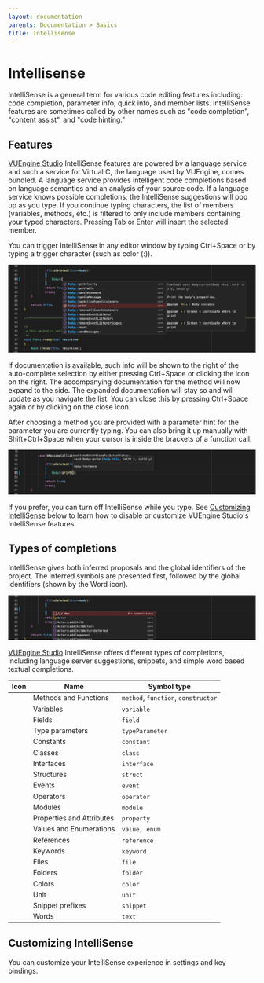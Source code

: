 ```yaml
---
layout: documentation
parents: Documentation > Basics
title: Intellisense
---
```


# Intellisense

IntelliSense is a general term for various code editing features including: code completion, parameter info, quick info, and member lists. IntelliSense features are sometimes called by other names such as "code completion", "content assist", and "code hinting."

## Features

[VUEngine Studio](https://www.vuengine.dev/downloads/) IntelliSense features are powered by a language service and such a service for Virtual C, the language used by VUEngine, comes bundled. A language service provides intelligent code completions based on language semantics and an analysis of your source code. If a language service knows possible completions, the IntelliSense suggestions will pop up as you type. If you continue typing characters, the list of members (variables, methods, etc.) is filtered to only include members containing your typed characters. Pressing Tab or Enter will insert the selected member.

You can trigger IntelliSense in any editor window by typing <span class="keys" data-osx="⌃Space">Ctrl+Space</span> or by typing a trigger character (such as color (:)).

<a href="/documentation/images/basics/intellisense/method-auto-completion.png" data-toggle="lightbox" data-gallery="gallery"><img src="/documentation/images/basics/intellisense/method-auto-completion.png"/></a>

If documentation is available, such info will be shown to the right of the auto-complete selection by either pressing <span class="keys" data-osx="⌃Space">Ctrl+Space</span> or clicking the <i class="codicon codicon-chevron-right"></i> icon on the right. The accompanying documentation for the method will now expand to the side. The expanded documentation will stay so and will update as you navigate the list. You can close this by pressing <span class="keys" data-osx="⌃Space">Ctrl+Space</span> again or by clicking on the close icon.

After choosing a method you are provided with a parameter hint for the parameter you are currently typing. You can also bring it up manually with <span class="keys" data-osx="⇧⌘Space">Shift+Ctrl+Space</span> when your cursor is inside the brackets of a function call.

<a href="/documentation/images/basics/intellisense/method-parameters-hint.png" data-toggle="lightbox" data-gallery="gallery"><img src="/documentation/images/basics/intellisense/method-parameters-hint.png"/></a>

If you prefer, you can turn off IntelliSense while you type. See [Customizing IntelliSense](#customizing-intelliSense) below to learn how to disable or customize VUEngine Studio's IntelliSense features.

## Types of completions

IntelliSense gives both inferred proposals and the global identifiers of the project. The inferred symbols are presented first, followed by the global identifiers (shown by the Word icon).

<a href="/documentation/images/basics/intellisense/auto-completion-types.png" data-toggle="lightbox" data-gallery="gallery"><img src="/documentation/images/basics/intellisense/auto-completion-types.png"/></a>

[VUEngine Studio](https://www.vuengine.dev/downloads/) IntelliSense offers different types of completions, including language server suggestions, snippets, and simple word based textual completions.

<table class="table">
  <thead>
    <tr>
      <th scope="col">Icon</th>
      <th scope="col">Name</th>
      <th scope="col">Symbol type</th>
    </tr>
  </thead>
  <tbody>
    <tr>
        <td><i class="codicon codicon-symbol-method"></i></td>
        <td>Methods and Functions</td>
        <td><code>method</code>, <code>function</code>, <code>constructor</code></td>
    </tr>
    <tr>
        <td><i class="codicon codicon-symbol-variable"></i></td>
        <td>Variables</td>
        <td><code>variable</code></td>
    </tr>
    <tr>
        <td><i class="codicon codicon-symbol-field"></i></td>
        <td>Fields</td>
        <td><code>field</code></td>
    </tr>
    <tr>
        <td><i class="codicon codicon-symbol-parameter"></i></td>
        <td>Type parameters</td>
        <td><code>typeParameter</code></td>
    </tr>
    <tr>
        <td><i class="codicon codicon-symbol-constant"></i></td>
        <td>Constants</td>
        <td><code>constant</code></td>
    </tr>
    <tr>
        <td><i class="codicon codicon-symbol-class"></i></td>
        <td>Classes</td>
        <td><code>class</code></td>
    </tr>
    <tr>
        <td><i class="codicon codicon-symbol-interface"></i></td>
        <td>Interfaces</td>
        <td><code>interface</code></td>
    </tr>
    <tr>
        <td><i class="codicon codicon-symbol-structure"></i></td>
        <td>Structures</td>
        <td><code>struct</code></td>
    </tr>
    <tr>
        <td><i class="codicon codicon-symbol-event"></i></td>
        <td>Events</td>
        <td><code>event</code></td>
    </tr>
    <tr>
        <td><i class="codicon codicon-symbol-operator"></i></td>
        <td> Operators</td>
        <td><code>operator</code></td>
    </tr>
    <tr>
        <td><i class="codicon codicon-symbol-module"></i></td>
        <td>Modules</td>
        <td><code>module</code></td>
    </tr>
    <tr>
        <td><i class="codicon codicon-symbol-property"></i></td>
        <td>Properties and Attributes</td>
        <td><code>property</code></td>
    </tr>
    <tr>
        <td><i class="codicon codicon-symbol-enum"></i></td>
        <td>Values and Enumerations</td>
        <td><code>value, enum</code></td>
    </tr>
    <tr>
        <td><i class="codicon codicon-symbol-reference"></i></td>
        <td>References</td>
        <td><code>reference</code></td>
    </tr>
    <tr>
        <td><i class="codicon codicon-symbol-keyword"></i></td>
        <td>Keywords</td>
        <td><code>keyword</code></td>
    </tr>
    <tr>
        <td><i class="codicon codicon-file"></i></td>
        <td>Files</td>
        <td><code>file</code></td>
    </tr>
    <tr>
        <td><i class="codicon codicon-folder"></i></td>
        <td>Folders</td>
        <td><code>folder</code></td>
    </tr>
    <tr>
        <td><i class="codicon codicon-symbol-color"></i></td>
        <td>Colors</td>
        <td><code>color</code></td>
    </tr>
    <tr>
        <td><i class="codicon codicon-symbol-unit"></i></td>
        <td>Unit</td>
        <td><code>unit</code></td>
    </tr>
    <tr>
        <td><i class="codicon codicon-symbol-snippet"></i></td>
        <td>Snippet prefixes</td>
        <td><code>snippet</code></td>
    </tr>
    <tr>
        <td><i class="codicon codicon-symbol-string"></i></td>
        <td>Words</td>
        <td><code>text</code></td>
    </tr>
  </tbody>
</table>

## Customizing IntelliSense

You can customize your IntelliSense experience in settings and key bindings.
